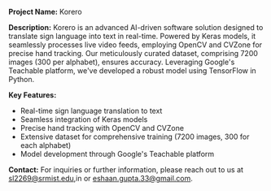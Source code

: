 **Project Name:** Korero

**Description:**
Korero is an advanced AI-driven software solution designed to translate sign language into text in real-time. Powered by Keras models, it seamlessly processes live video feeds, employing OpenCV and CVZone for precise hand tracking. Our meticulously curated dataset, comprising 7200 images (300 per alphabet), ensures accuracy. Leveraging Google's Teachable platform, we've developed a robust model using TensorFlow in Python.

**Key Features:**
- Real-time sign language translation to text
- Seamless integration of Keras models
- Precise hand tracking with OpenCV and CVZone
- Extensive dataset for comprehensive training (7200 images, 300 for each alphabet)
- Model development through Google's Teachable platform

**Contact:**
For inquiries or further information, please reach out to us at sl2269@srmist.edu,in or eshaan.gupta.33@gmail.com.
